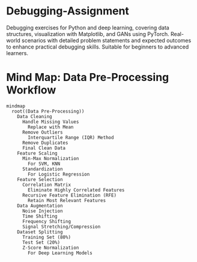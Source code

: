 # Debugging-Assignment
Debugging exercises for Python and deep learning, covering data structures, visualization with Matplotlib, and GANs using PyTorch. Real-world scenarios with detailed problem statements and expected outcomes to enhance practical debugging skills. Suitable for beginners to advanced learners.
# Mind Map: Data Pre-Processing Workflow

```mermaid
mindmap
  root((Data Pre-Processing))
    Data Cleaning
      Handle Missing Values
        Replace with Mean
      Remove Outliers
        Interquartile Range (IQR) Method
      Remove Duplicates
      Final Clean Data
    Feature Scaling
      Min-Max Normalization
        For SVM, KNN
      Standardization
        For Logistic Regression
    Feature Selection
      Correlation Matrix
        Eliminate Highly Correlated Features
      Recursive Feature Elimination (RFE)
        Retain Most Relevant Features
    Data Augmentation
      Noise Injection
      Time Shifting
      Frequency Shifting
      Signal Stretching/Compression
    Dataset Splitting
      Training Set (80%)
      Test Set (20%)
      Z-Score Normalization
        For Deep Learning Models
